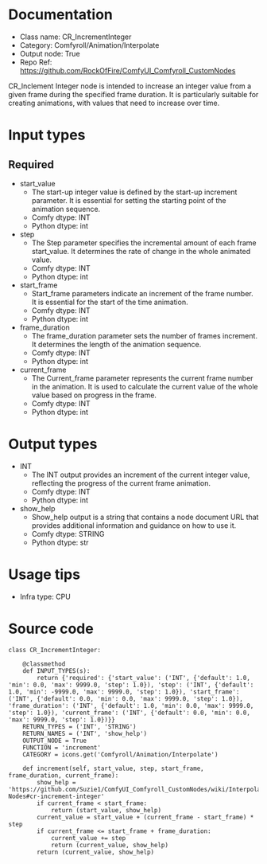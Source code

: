 # Documentation
- Class name: CR_IncrementInteger
- Category: Comfyroll/Animation/Interpolate
- Output node: True
- Repo Ref: https://github.com/RockOfFire/ComfyUI_Comfyroll_CustomNodes

CR_Inclement Integer node is intended to increase an integer value from a given frame during the specified frame duration. It is particularly suitable for creating animations, with values that need to increase over time.

# Input types
## Required
- start_value
    - The start-up integer value is defined by the start-up increment parameter. It is essential for setting the starting point of the animation sequence.
    - Comfy dtype: INT
    - Python dtype: int
- step
    - The Step parameter specifies the incremental amount of each frame start_value. It determines the rate of change in the whole animated value.
    - Comfy dtype: INT
    - Python dtype: int
- start_frame
    - Start_frame parameters indicate an increment of the frame number. It is essential for the start of the time animation.
    - Comfy dtype: INT
    - Python dtype: int
- frame_duration
    - The frame_duration parameter sets the number of frames increment. It determines the length of the animation sequence.
    - Comfy dtype: INT
    - Python dtype: int
- current_frame
    - The Current_frame parameter represents the current frame number in the animation. It is used to calculate the current value of the whole value based on progress in the frame.
    - Comfy dtype: INT
    - Python dtype: int

# Output types
- INT
    - The INT output provides an increment of the current integer value, reflecting the progress of the current frame animation.
    - Comfy dtype: INT
    - Python dtype: int
- show_help
    - Show_help output is a string that contains a node document URL that provides additional information and guidance on how to use it.
    - Comfy dtype: STRING
    - Python dtype: str

# Usage tips
- Infra type: CPU

# Source code
```
class CR_IncrementInteger:

    @classmethod
    def INPUT_TYPES(s):
        return {'required': {'start_value': ('INT', {'default': 1.0, 'min': 0.0, 'max': 9999.0, 'step': 1.0}), 'step': ('INT', {'default': 1.0, 'min': -9999.0, 'max': 9999.0, 'step': 1.0}), 'start_frame': ('INT', {'default': 0.0, 'min': 0.0, 'max': 9999.0, 'step': 1.0}), 'frame_duration': ('INT', {'default': 1.0, 'min': 0.0, 'max': 9999.0, 'step': 1.0}), 'current_frame': ('INT', {'default': 0.0, 'min': 0.0, 'max': 9999.0, 'step': 1.0})}}
    RETURN_TYPES = ('INT', 'STRING')
    RETURN_NAMES = ('INT', 'show_help')
    OUTPUT_NODE = True
    FUNCTION = 'increment'
    CATEGORY = icons.get('Comfyroll/Animation/Interpolate')

    def increment(self, start_value, step, start_frame, frame_duration, current_frame):
        show_help = 'https://github.com/Suzie1/ComfyUI_Comfyroll_CustomNodes/wiki/Interpolation-Nodes#cr-increment-integer'
        if current_frame < start_frame:
            return (start_value, show_help)
        current_value = start_value + (current_frame - start_frame) * step
        if current_frame <= start_frame + frame_duration:
            current_value += step
            return (current_value, show_help)
        return (current_value, show_help)
```